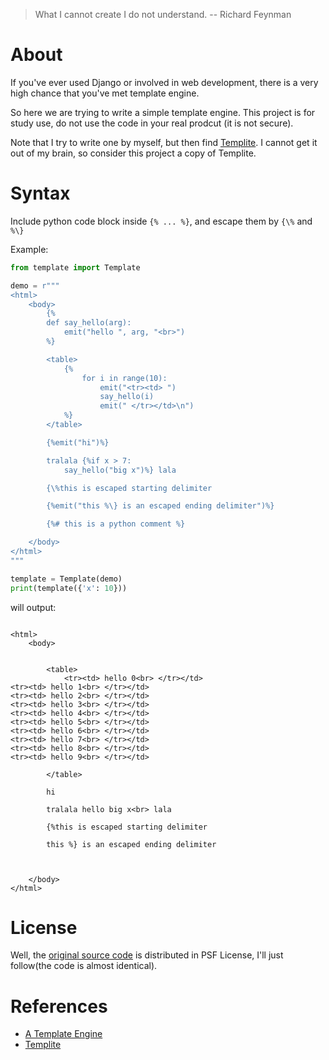> What I cannot create I do not understand. -- Richard Feynman

# About

If you've ever used Django or involved in web development, there is a very
high chance that you've met template engine.

So here we are trying to write a simple template engine. This project is for
study use, do not use the code in your real prodcut (it is not secure).

Note that I try to write one by myself, but then find [Templite](http://code.activestate.com/recipes/496702/). 
I cannot get it out of my brain, so consider this project a copy of Templite.

# Syntax

Include python code block inside `{% ... %}`, and escape them by `{\%` and `%\}`

Example:
```python
from template import Template

demo = r"""
<html>
    <body>
        {%
        def say_hello(arg):
            emit("hello ", arg, "<br>")
        %}

        <table>
            {%
                for i in range(10):
                    emit("<tr><td> ")
                    say_hello(i)
                    emit(" </tr></td>\n")
            %}
        </table>

        {%emit("hi")%}

        tralala {%if x > 7:
            say_hello("big x")%} lala

        {\%this is escaped starting delimiter

        {%emit("this %\} is an escaped ending delimiter")%}

        {%# this is a python comment %}

    </body>
</html>
"""

template = Template(demo)
print(template({'x': 10}))
```

will output:
```

<html>
    <body>


        <table>
            <tr><td> hello 0<br> </tr></td>
<tr><td> hello 1<br> </tr></td>
<tr><td> hello 2<br> </tr></td>
<tr><td> hello 3<br> </tr></td>
<tr><td> hello 4<br> </tr></td>
<tr><td> hello 5<br> </tr></td>
<tr><td> hello 6<br> </tr></td>
<tr><td> hello 7<br> </tr></td>
<tr><td> hello 8<br> </tr></td>
<tr><td> hello 9<br> </tr></td>

        </table>

        hi

        tralala hello big x<br> lala

        {%this is escaped starting delimiter

        this %} is an escaped ending delimiter



    </body>
</html>

```

# License

Well, the [original source code](http://code.activestate.com/recipes/496702/)
is distributed in PSF License, I'll just follow(the code is almost identical).

# References

- [A Template Engine](http://aosabook.org/en/500L/pages/a-template-engine.html)
- [Templite](http://code.activestate.com/recipes/496702/)

